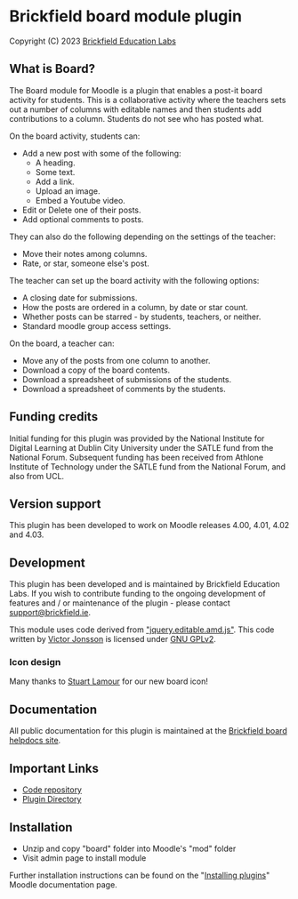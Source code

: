 # Brickfield board module plugin #
Copyright (C) 2023 [Brickfield Education Labs](https://www.brickfield.ie/)

## What is Board? ##
The Board module for Moodle is a plugin that enables a post-it board activity for students.
This is a collaborative activity where the teachers sets out a number of columns with
editable names and then students add contributions to a column. Students do not see who has
posted what.

On the board activity, students can:
* Add a new post with some of the following:
  * A heading.
  * Some text.
  * Add a link.
  * Upload an image.
  * Embed a Youtube video.
* Edit or Delete one of their posts.
* Add optional comments to posts.

They can also do the following depending on the settings of the teacher:
* Move their notes among columns.
* Rate, or star, someone else's post.

The teacher can set up the board activity with the following options:
* A closing date for submissions.
* How the posts are ordered in a column, by date or star count.
* Whether posts can be starred - by students, teachers, or neither.
* Standard moodle group access settings.

On the board, a teacher can:
* Move any of the posts from one column to another.
* Download a copy of the board contents.
* Download a spreadsheet of submissions of the students.
* Download a spreadsheet of comments by the students.

## Funding credits ##
Initial funding for this plugin was provided by the National Institute for Digital Learning
at Dublin City University under the SATLE fund from the National Forum. Subsequent funding
has been received from Athlone Institute of Technology under the SATLE fund from the
National Forum, and also from UCL.

## Version support ##
This plugin has been developed to work on Moodle releases 4.00, 4.01, 4.02 and 4.03.

## Development ##
This plugin has been developed and is maintained by Brickfield Education Labs.
If you wish to contribute funding to the ongoing development of features and / or
maintenance of the plugin - please contact [support@brickfield.ie](mailto:support@brickfield.ie).

This module uses code derived from ["jquery.editable.amd.js"](https://github.com/victorjonsson/jquery-editable/).
This code written by [Victor Jonsson](http://victorjonsson.se/) is licensed under [GNU GPLv2](http://www.gnu.org/licenses/gpl-2.0.html).

### Icon design ###
Many thanks to [Stuart Lamour](https://github.com/stuartlamour) for our new board icon!

## Documentation ##
All public documentation for this plugin is maintained at the
[Brickfield board helpdocs site](https://moodleboard.eu.helpdocs.com/).

## Important Links ##
* [Code repository](https://github.com/brickfield/moodle-mod_board)
* [Plugin Directory](https://moodle.org/plugins/mod_board)

## Installation ##
* Unzip and copy "board" folder into Moodle's "mod" folder
* Visit admin page to install module

Further installation instructions can be found on the
"[Installing plugins](http://docs.moodle.org/en/Installing_contributed_modules_or_plugins)" Moodle documentation page.
